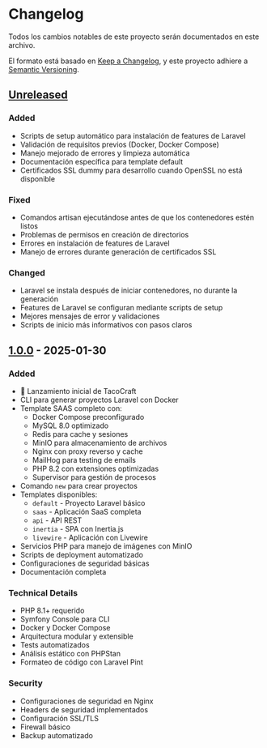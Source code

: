 # Changelog

Todos los cambios notables de este proyecto serán documentados en este archivo.

El formato está basado en [Keep a Changelog](https://keepachangelog.com/en/1.0.0/),
y este proyecto adhiere a [Semantic Versioning](https://semver.org/spec/v2.0.0.html).

## [Unreleased]

### Added
- Scripts de setup automático para instalación de features de Laravel
- Validación de requisitos previos (Docker, Docker Compose)
- Manejo mejorado de errores y limpieza automática
- Documentación específica para template default
- Certificados SSL dummy para desarrollo cuando OpenSSL no está disponible

### Fixed
- Comandos artisan ejecutándose antes de que los contenedores estén listos
- Problemas de permisos en creación de directorios
- Errores en instalación de features de Laravel
- Manejo de errores durante generación de certificados SSL

### Changed
- Laravel se instala después de iniciar contenedores, no durante la generación
- Features de Laravel se configuran mediante scripts de setup
- Mejores mensajes de error y validaciones
- Scripts de inicio más informativos con pasos claros

## [1.0.0] - 2025-01-30

### Added
- 🎉 Lanzamiento inicial de TacoCraft
- CLI para generar proyectos Laravel con Docker
- Template SAAS completo con:
  - Docker Compose preconfigurado
  - MySQL 8.0 optimizado
  - Redis para cache y sesiones
  - MinIO para almacenamiento de archivos
  - Nginx con proxy reverso y cache
  - MailHog para testing de emails
  - PHP 8.2 con extensiones optimizadas
  - Supervisor para gestión de procesos
- Comando `new` para crear proyectos
- Templates disponibles:
  - `default` - Proyecto Laravel básico
  - `saas` - Aplicación SaaS completa
  - `api` - API REST
  - `inertia` - SPA con Inertia.js
  - `livewire` - Aplicación con Livewire
- Servicios PHP para manejo de imágenes con MinIO
- Scripts de deployment automatizado
- Configuraciones de seguridad básicas
- Documentación completa

### Technical Details
- PHP 8.1+ requerido
- Symfony Console para CLI
- Docker y Docker Compose
- Arquitectura modular y extensible
- Tests automatizados
- Análisis estático con PHPStan
- Formateo de código con Laravel Pint

### Security
- Configuraciones de seguridad en Nginx
- Headers de seguridad implementados
- Configuración SSL/TLS
- Firewall básico
- Backup automatizado

[Unreleased]: https://github.com/oscargalvez/tacocraft/compare/v1.0.0...HEAD
[1.0.0]: https://github.com/oscargalvez/tacocraft/releases/tag/v1.0.0